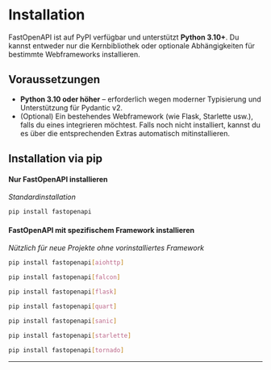 # Installation

FastOpenAPI ist auf PyPI verfügbar und unterstützt **Python 3.10+**. Du kannst entweder nur die Kernbibliothek oder optionale Abhängigkeiten für bestimmte Webframeworks installieren.

## Voraussetzungen

- **Python 3.10 oder höher** – erforderlich wegen moderner Typisierung und Unterstützung für Pydantic v2.
- (Optional) Ein bestehendes Webframework (wie Flask, Starlette usw.), falls du eines integrieren möchtest. Falls noch nicht installiert, kannst du es über die entsprechenden Extras automatisch mitinstallieren.

## Installation via pip

#### Nur FastOpenAPI installieren  
*Standardinstallation*
```bash
pip install fastopenapi
```

#### FastOpenAPI mit spezifischem Framework installieren  
*Nützlich für neue Projekte ohne vorinstalliertes Framework*
```bash
pip install fastopenapi[aiohttp]
```
```bash
pip install fastopenapi[falcon]
```
```bash
pip install fastopenapi[flask]
```
```bash
pip install fastopenapi[quart]
```
```bash
pip install fastopenapi[sanic]
```
```bash
pip install fastopenapi[starlette]
```
```bash
pip install fastopenapi[tornado]
```

---
